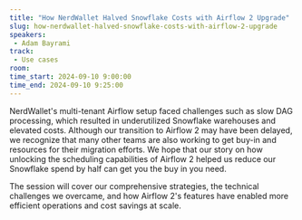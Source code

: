```yaml
---
title: "How NerdWallet Halved Snowflake Costs with Airflow 2 Upgrade"
slug: how-nerdwallet-halved-snowflake-costs-with-airflow-2-upgrade
speakers:
 - Adam Bayrami
track:
 - Use cases
room: 
time_start: 2024-09-10 9:00:00
time_end: 2024-09-10 9:25:00
---
```


NerdWallet's multi-tenant Airflow setup faced challenges such as slow DAG processing, which resulted in underutilized Snowflake warehouses and elevated costs. Although our transition to Airflow 2 may have been delayed, we recognize that many other teams are also working to get buy-in and resources for their migration efforts. We hope that our story on how unlocking the scheduling capabilities of Airflow 2 helped us reduce our Snowflake spend by half can get you the buy in you need.

The session will cover our comprehensive strategies, the technical challenges we overcame, and how Airflow 2's features have enabled more efficient operations and cost savings at scale. 